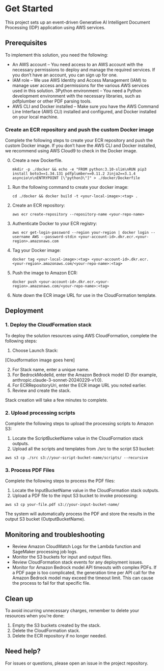 # Get Started

This project sets up an event-driven Generative AI Intelligent Document Processing (IDP) application using AWS services.

## Prerequisites

To implement this solution, you need the following:

- An AWS account – You need access to an AWS account with the necessary permissions to deploy and manage the required services. If you don’t have an account, you can sign up for one.
- IAM role – We use AWS Identity and Access Management (IAM) to manage user access and permissions for the various AWS services used in this solution.
3Python environment – You need a Python development environment with the necessary libraries, such as pdfplumber or other PDF parsing tools.
- AWS CLI and Docker installed – Make sure you have the AWS Command Line Interface (AWS CLI) installed and configured, and Docker installed on your local machine.

### Create an ECR repository and push the custom Docker image

Complete the following steps to create your ECR repository and push the custom Docker image. If you don’t have the AWS CLI and Docker installed, we recommend using AWS Cloud9 to check in the Docker image. 

0. Create a new Dockerfile.
   ```
   mkdir -p ./docker && echo -e "FROM python:3.10-slim\nRUN pip3 install boto3==1.34.131 pdfplumber==0.11.2 Jinja2==3.1.4 asyncio\n\nENTRYPOINT [\"python3\"]" > ./docker/Dockerfile
   ```

1. Run the following command to create your docker image:
   ```
   cd ./docker && docker build -t <your-local-image>:<tag> .
   ```

2. Create an ECR repository:
   ```
   aws ecr create-repository --repository-name <your-repo-name>
   ```

3. Authenticate Docker to your ECR registry:
   ```
   aws ecr get-login-password --region your-region | docker login --username AWS --password-stdin <your-account-id>.dkr.ecr.<your-region>.amazonaws.com
   ```

4. Tag your Docker image:
   ```
   docker tag <your-local-image>:<tag> <your-account-id>.dkr.ecr.<your-region>.amazonaws.com/<your-repo-name>:<tag>
   ```

5. Push the image to Amazon ECR:
   ```
   docker push <your-account-id>.dkr.ecr.<your-region>.amazonaws.com/<your-repo-name>:<tag>
   ```

6. Note down the ECR image URL for use in the CloudFormation template.

## Deployment

### 1. Deploy the CloudFormation stack

To deploy the solution resources using AWS CloudFormation, complete the following steps:

1.	Choose Launch Stack:

[Cloudformation image goes here]

2.	For Stack name, enter a unique name.
3.	For BedrockModelId, enter the Amazon Bedrock model ID (for example, anthropic.claude-3-sonnet-20240229-v1:0).
4.	For ECRRepositoryUri, enter the ECR image URL you noted earlier.
5.	Review and create the stack.

Stack creation will take a few minutes to complete.

### 2. Upload processing scripts

Complete the following steps to upload the processing scripts to Amazon S3:

1.	Locate the ScriptBucketName value in the CloudFormation stack outputs.
2.	Upload all the scripts and templates from ./src to the script S3 bucket:

   ```
   aws s3 cp ./src s3://your-script-bucket-name/scripts/ --recursive
   ```

### 3. Process PDF Files

Complete the following steps to process the PDF files:

1.	Locate the InputBucketName value in the CloudFormation stack outputs.
2.	Upload a PDF file to the input S3 bucket to invoke processing:

   ```
   aws s3 cp your-file.pdf s3://your-input-bucket-name/
   ```

The system will automatically process the PDF and store the results in the output S3 bucket (OutputBucketName).

## Monitoring and troubleshooting

- Review Amazon CloudWatch Logs for the Lambda function and SageMaker processing job logs.
- Monitor the S3 buckets for input and output files.
- Review CloudFormation stack events for any deployment issues.
- Monitor for Amazon Bedrock model API timeouts with complex PDFs. If a PDF page is too complicated, the generation time per API call for the Amazon Bedrock model may exceed the timeout limit. This can cause the process to fail for that specific file.

## Clean up

To avoid incurring unnecessary charges, remember to delete your resources when you're done:

1. Empty the S3 buckets created by the stack.
2. Delete the CloudFormation stack.
3. Delete the ECR repository if no longer needed.

## Need help?

For issues or questions, please open an issue in the project repository.
